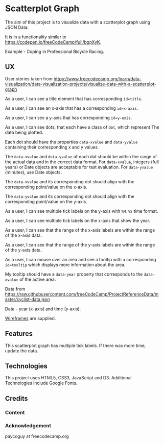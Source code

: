 # Scatterplot Graph

The aim of this project is to visualize data with a scatterplot graph using JSON Data.

It is in a functionality similar to https://codepen.io/freeCodeCamp/full/bgpXyK.

Example - Doping in Professional Bicycle Racing.

## UX

User stories taken from https://www.freecodecamp.org/learn/data-visualization/data-visualization-projects/visualize-data-with-a-scatterplot-graph

As a user, I can see a title element that has corresponding `id=title`.

As a user, I can see an x-axis that has a corresponding `id=x-axis`.

As a user, I can see a y-axis that has corresponding `id=y-axis`.

As a user, I can see dots, that each have a class of `dot`, which represent The
data being plotted.

Each dot should have the properties `data-xvalue` and `data-yvalue` containing their
corresponding x and y values.

The `data-xvalue` and `data-yvalue` of each dot should be within the range of
the actual data and in the correct data format.  For `data-xvalue`, integers
(full years) or Date objects are acceptable for test evaluation.  For `data-yvalue`
(minutes), use Date objects.

The `data-xvalue` and its corresponding dot should align with the corresponding
point/value on the x-axis.

The `data-yvalue` and its corresponding dot should align with the corresponding
point/value on the y-axis.

As a user, I can see multiple tick labels on the y-axis with `%M:%S` time format.

As a user, I can see multiple tick labels on the x-axis that show the year.

As a user, I can see that the range of the x-axis labels are within the range of
the x-axis data.

As a user, I can see that the range of the y-axis labels are within the range of
the y-axis data.

As a user, I can mouse over an area and see a tooltip with a corresponding 
`id=tooltip` which displays more information about the area.

My tooltip should have a `data-year` property that corresponds to the `data-xvalue`
of the active area.

Data from https://raw.githubusercontent.com/freeCodeCamp/ProjectReferenceData/master/cyclist-data.json

Data - year (x-axis) and time (y-axis).

[Wireframes](wireframes/wireframe-scatterplot-graph) are supplied.

## Features

This scatterplot graph has multiple tick labels.  If there was more time, update the data.

## Technologies

This project uses HTML5, CSS3, JavaScript and D3.  Additional Technologies include Google Fonts.

## Credits

### Content

### Acknowledgement

paycoguy at freecodecamp.org




